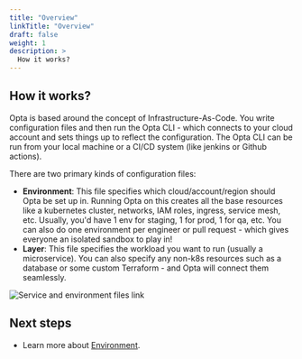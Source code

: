 ```yaml
---
title: "Overview"
linkTitle: "Overview"
draft: false
weight: 1
description: >
  How it works?
---
```


## How it works?

Opta is based around the concept of Infrastructure-As-Code. You write configuration files and then run the Opta CLI -
which connects to your cloud account and sets things up to reflect the configuration. The Opta CLI can be run from your local machine or a CI/CD system (like jenkins or Github actions).

There are two primary kinds of configuration files:

- **Environment**: This file specifies which cloud/account/region should Opta be set up in. Running Opta on this creates all the
  base resources like a kubernetes cluster, networks, IAM roles, ingress, service mesh, etc. Usually, you'd have 1 env for staging, 1 for
  prod, 1 for qa, etc. You can also do one environment per engineer or pull request - which gives everyone an isolated sandbox to play in!
- **Layer**: This file specifies the workload you want to run (usually a microservice). You can also specify any non-k8s resources
  such as a database or some custom Terraform - and Opta will connect them seamlessly.

![Service and environment files link](/images/service_environment_files_linking.png)


## Next steps

- Learn more about [Environment](/concepts/environment/).

